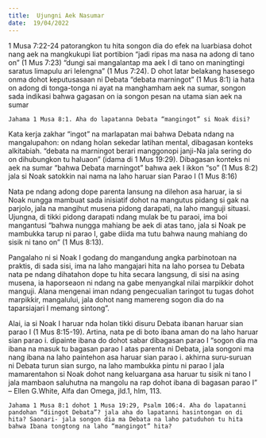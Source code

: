 ```yaml
---
title:  Ujungni Aek Nasumar
date:  19/04/2022
---
```


1 Musa 7:22-24 patorangkon tu hita songon dia do efek na luarbiasa dohot nang aek na mangkukupi liat portibion “jadi ripas ma nasa na adong di tano on” (1 Mus 7:23) “dungi sai mangalantap ma aek I di tano on maningtingi saratus limapulu ari lelengna” (1 Mus 7:24). D ohot latar belakang hasesego onma dohot keputusasaan ni Debata “debata marningot” (1 Mus 8:1) ia hata on adong di tonga-tonga ni ayat na manghamham aek na sumar, songon sada indikasi bahwa gagasan on ia songon pesan na utama sian aek na sumar

`Jahama 1 Musa 8:1. Aha do lapatanna Debata “mangingot” si Noak disi?`

Kata kerja zakhar “ingot” na marlapatan mai bahwa Debata ndang na mangalupahon: on ndang holan sekedar latihan mental, dibagasan konteks alkitabiah. “debata na marningot berari manggonopi janji-Na jala sering do on dihubungkon tu haluaon” (idama di 1 Mus 19:29). Dibagasan konteks ni aek na sumar “bahwa Debata marningot” bahwa aek I ikkon “so” (1 Mus 8:2) jala si Noak satokkin nai nama na laho haruar sian Parao I (1 Mus 8:16)

Nata pe ndang adong dope parenta lansung na dilehon asa haruar, ia si Noak nungga mambuat sada inisiatif dohot na mangutus pidang si gak na parjolo, jala na mangihut musena pidong darapati, na laho manguji situasi. Ujungna, di tikki pidong darapati ndang mulak be tu paraoi, ima boi mangantusi “bahwa nungga mahiang be aek di atas tano, jala si Noak pe mambukka tarup ni parao I, gabe diida ma tutu bahwa naung mahiang do sisik ni tano on” (1 Mus 8:13).

Pangalaho ni si Noak I godang do mangandung angka parbinotoan na praktis, di sada sisi, ima na laho mangajari hita na laho porsea tu Debata nata pe ndang dihatahon dope tu hita secara langsung, di sisi na asing musena, ia haporseaon ni ndang na gabe menyangkal nilai marpikkir dohot manguji. Alana mengenai iman ndang pengecualian taringot tu tugas dohot marpikkir, mangalului, jala dohot nang mamereng sogon dia do na taparsiajari I memang sintong”.

Alai, ia si Noak I haruar nda holan tikki disuru Debata ibanan haruar sian parao I (1 Mus 8:15-19). Artina, nata pe di boto ibana aman do na laho haruar sian parao i. dipainte ibana do dohot sabar dibagasan parao I “sogon dia ma ibana na masuk tu bagasan parao I atas parenta ni Debata, jala songoni ma nang ibana na laho paintehon asa haruar sian parao i. akhirna suru-suruan ni Debata turun sian surgo, na laho mambukka pintu ni parao I jala mamarentahon si Noak dohot nang keluargana asa haruar tu sisik ni tano I jala mambaon saluhutna na mangolu na rap dohot ibana di bagasan parao I” – Ellen G.White, Alfa dan Omega, jld.1, hlm, 113.

`Jahama 1 Musa 8:1 dohot 1 Musa 19:29, Psalm 106:4. Aha do lapatanni pandohan “diingot Debata”? jala aha do lapatanni hasintongan on di hita? Saonari- jala songon dia ma Debata na laho patuduhon tu hita bahwa Ibana tongtong na laho “mangingot” hita?`